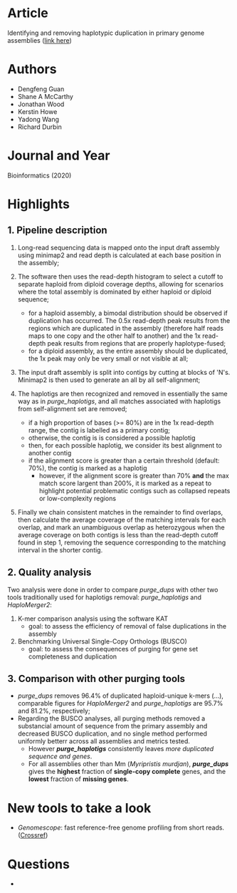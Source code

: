 # Article  
Identifying and removing haplotypic duplication in primary genome assemblies ([link here](https://academic.oup.com/bioinformatics/article/36/9/2896/5714742))  

# Authors  
* Dengfeng Guan
* Shane A McCarthy
* Jonathan Wood
* Kerstin Howe
* Yadong Wang
* Richard Durbin

# Journal and Year  
Bioinformatics (2020)  

# Highlights  
## 1. Pipeline description  
1. Long-read sequencing data is mapped onto the input draft assembly using minimap2 and read depth is calculated at each base position in the assembly;  
2. The software then uses the read-depth histogram to select a cutoff to separate haploid from diploid coverage depths, allowing for scenarios where the total assembly is dominated by either haploid or diploid sequence;  
    * for a haploid assembly, a bimodal distribution should be observed if duplication has occurred. The 0.5x read-depth peak results from the regions which are duplicated in the assembly (therefore half reads maps to one copy and the other half to another) and the 1x read-depth peak results from regions that are properly haplotype-fused;  
    * for a diploid assembly, as the entire assembly should be duplicated, the 1x peak may only be very small or not visible at all;  
3. The input draft assembly is split into contigs by cutting at blocks of 'N's. Minimap2 is then used to generate an all by all self-alignment;  
4. The haplotigs are then recognized and removed in essentially the same way as in *purge_haplotigs*, and all matches associated with haplotigs from self-alignment set are removed;  
    * if a high proportion of bases (>= 80%) are in the 1x read-depth range, the contig is labelled as a primary contig;  
    * otherwise, the contig is is considered a possible haplotig  
    * then, for each possible haplotig, we consider its best alignment to another contig  
    * if the alignment score is greater than a certain threshold (default: 70%), the contig is marked as a haplotig  
        * however, if the alignment score is greater than 70% **and** the max match score largent than 200%, it is marked as a repeat to highlight potential problematic contigs such as collapsed repeats or low-complexity regions  
     
5. Finally we chain consistent matches in the remainder to find overlaps, then calculate the average coverage of the matching intervals for each overlap, and mark an unambiguous overlap as heterozygous when the average coverage on both contigs is less than the read-depth cutoff found in step 1, removing the sequence corresponding to the matching interval in the shorter contig. 

## 2. Quality analysis  
Two analysis were done in order to compare *purge_dups* with other two tools traditionally used for haplotigs removal: *purge_haplotigs* and *HaploMerger2*:  
1. K-mer comparison analysis using the software KAT  
    * goal: to assess the efficiency of removal of false duplications in the assembly
2. Benchmarking Universal Single-Copy Orthologs (BUSCO)  
    * goal: to assess the consequences of purging for gene set completeness and duplication 

## 3. Comparison with other purging tools  
* *purge_dups* removes 96.4% of duplicated haploid-unique k-mers (...), comparable figures for *HaploMerger2* and *purge_haplotigs* are 95.7% and 81.2%, respectively;  
* Regarding the BUSCO analyses, all purging methods removed a substancial amount of sequence from the primary assembly and decreased BUSCO duplication, and no single method performed uniformly betterr across all assemblies and metrics tested. 
    * However ***purge_haplotigs*** consistently leaves *more duplicated sequence and genes*. 
    * For all assemblies other than Mm (*Myripristis murdjan*), ***purge_dups*** gives the **highest** fraction of **single-copy complete** genes, and the **lowest** fraction of **missing genes**.  


# New tools to take a look  
* *Genomescope*: fast reference-free genome profiling from short reads. ([Crossref](http://dx.doi.org/10.1093/bioinformatics/btx153))  

# Questions  
* 


